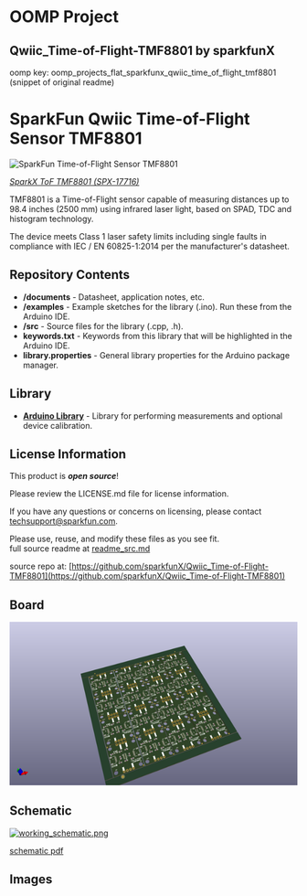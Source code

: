 # OOMP Project  
## Qwiic_Time-of-Flight-TMF8801  by sparkfunX  
  
oomp key: oomp_projects_flat_sparkfunx_qwiic_time_of_flight_tmf8801  
(snippet of original readme)  
  
SparkFun Qwiic Time-of-Flight Sensor TMF8801  
============================================  
  
![SparkFun Time-of-Flight Sensor TMF8801](https://cdn.sparkfun.com/assets/parts/1/6/8/2/1/17716-TMF8801_Breakout-01.jpg)   
  
[*SparkX ToF TMF8801 (SPX-17716)*](https://www.sparkfun.com/products/17716)  
  
TMF8801 is a Time-of-Flight sensor capable of measuring distances up to 98.4 inches (2500 mm) using infrared laser light, based on SPAD, TDC and histogram technology.   
  
The device meets Class 1 laser safety limits including single faults in compliance with IEC / EN 60825-1:2014 per the manufacturer's datasheet.  
  
Repository Contents  
-------------------  
  
* **/documents** - Datasheet, application notes, etc.  
* **/examples** - Example sketches for the library (.ino). Run these from the Arduino IDE.   
* **/src** - Source files for the library (.cpp, .h).  
* **keywords.txt** - Keywords from this library that will be highlighted in the Arduino IDE.   
* **library.properties** - General library properties for the Arduino package manager.   
  
Library  
--------------  
* **[Arduino Library](https://github.com/sparkfun/Sparkfun_TMF8801_Arduino_Library)** - Library for performing measurements and optional device calibration.  
  
License Information  
-------------------  
  
This product is _**open source**_!   
  
Please review the LICENSE.md file for license information.   
  
If you have any questions or concerns on licensing, please contact techsupport@sparkfun.com.  
  
Please use, reuse, and modify these files as you see fit.  
  full source readme at [readme_src.md](readme_src.md)  
  
source repo at: [https://github.com/sparkfunX/Qwiic_Time-of-Flight-TMF8801](https://github.com/sparkfunX/Qwiic_Time-of-Flight-TMF8801)  
## Board  
  
[![working_3d.png](working_3d_600.png)](working_3d.png)  
## Schematic  
  
[![working_schematic.png](working_schematic_600.png)](working_schematic.png)  
  
[schematic pdf](working_schematic.pdf)  
## Images  
